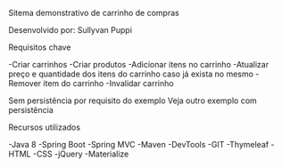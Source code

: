 Sitema demonstrativo de carrinho de compras

Desenvolvido por: Sullyvan Puppi

Requisitos chave

-Criar carrinhos
-Criar produtos
-Adicionar itens no carrinho
-Atualizar preço e quantidade dos itens do carrinho caso já exista no mesmo
-Remover item do carrinho
-Invalidar carrinho

Sem persistência por requisito do exemplo
Veja outro exemplo com persistência

Recursos utilizados 

-Java 8 
-Spring Boot 
-Spring MVC
-Maven
-DevTools
-GIT
-Thymeleaf
-HTML
-CSS
-jQuery
-Materialize